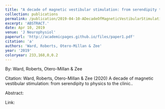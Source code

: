 ```yaml
---
title: "A decade of magnetic vestibular stimulation: from serendipity to physics to the clinic."
collection: publications
permalink: /publication/2019-04-10-ADecadeOfMagneticVestibularStimulation_FromSerendipityToPhysics
excerpt: 'ABSTRACT.'
date: Apr 10, 2019
venue: 'J Neurophysiol'
paperurl: 'http://academicpages.github.io/files/paper1.pdf'
citation: 'a'
authors: 'Ward, Roberts, Otero-Millan & Zee'
year: '2019'
coloryear: 233,168,0,0.2
---
```


By: Ward, Roberts, Otero-Millan & Zee

Citation: Ward, Roberts, Otero-Millan & Zee (2020) A decade of magnetic vestibular stimulation: from serendipity to physics to the clinic.. 

Abstract: 

Link: 
